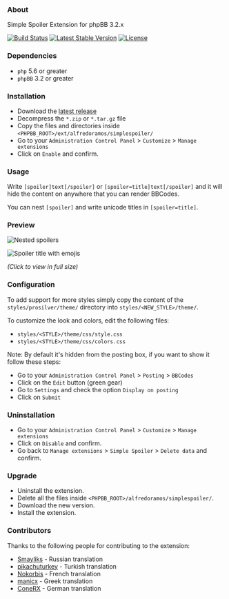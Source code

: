 ### About

Simple Spoiler Extension for phpBB 3.2.x

[![Build Status](https://img.shields.io/travis/AlfredoRamos/phpbb-ext-simple-spoiler.svg?style=flat-square&maxAge=3600)](https://travis-ci.org/AlfredoRamos/phpbb-ext-simple-spoiler) [![Latest Stable Version](https://img.shields.io/github/tag/AlfredoRamos/phpbb-ext-simple-spoiler.svg?label=stable&style=flat-square&maxAge=3600)](https://github.com/AlfredoRamos/phpbb-ext-simple-spoiler/releases) [![License](https://img.shields.io/github/license/AlfredoRamos/phpbb-ext-simple-spoiler.svg?style=flat-square)](https://raw.githubusercontent.com/AlfredoRamos/phpbb-ext-simple-spoiler/master/license.txt)

### Dependencies

- `php` 5.6 or greater
- `phpBB` 3.2 or greater

### Installation

- Download the [latest release](https://github.com/AlfredoRamos/phpbb-ext-simple-spoiler/releases)
- Decompress the `*.zip` or `*.tar.gz` file
- Copy the files and directories inside `<PHPBB_ROOT>/ext/alfredoramos/simplespoiler/`
- Go to your `Administration Control Panel` > `Customize` > `Manage extensions`
- Click on `Enable` and confirm.

### Usage

Write `[spoiler]text[/spoiler]` or `[spoiler=title]text[/spoiler]` and it will hide the content on anywhere that you can render BBCodes.

You can nest `[spoiler]` and write unicode titles in `[spoiler=title]`.

### Preview

![Nested spoilers](https://i.imgur.com/IbQLEea.png)

![Spoiler title with emojis](http://i.imgur.com/sS61esl.png)

*(Click to view in full size)*

### Configuration

To add support for more styles simply copy the content of the `styles/prosilver/theme/` directory into `styles/<NEW_STYLE>/theme/`.

To customize the look and colors, edit the following files:

- `styles/<STYLE>/theme/css/style.css`
- `styles/<STYLE>/theme/css/colors.css`

Note: By default it's hidden from the posting box, if you want to show it follow these steps:

- Go to your `Administration Control Panel` > `Posting` > `BBCodes`
- Click on the `Edit` button (green gear)
- Go to `Settings` and check the option `Display on posting`
- Click on `Submit`

### Uninstallation

- Go to your `Administration Control Panel` > `Customize` > `Manage extensions`
- Click on `Disable` and confirm.
- Go back to `Manage extensions` > `Simple Spoiler` > `Delete data` and confirm.

### Upgrade

- Uninstall the extension.
- Delete all the files inside `<PHPBB_ROOT>/alfredoramos/simplespoiler/`.
- Download the new version.
- Install the extension.

### Contributors

Thanks to the following people for contributing to the extension:

- [Smayliks](https://www.phpbb.com/community/memberlist.php?mode=viewprofile&u=185974) - Russian translation
- [pikachuturkey](https://www.phpbb.com/community/memberlist.php?mode=viewprofile&u=289380) - Turkish translation
- [Nokorbis](https://github.com/Nokorbis) - French translation
- [manicx](https://www.phpbb.com/community/memberlist.php?mode=viewprofile&u=48162) - Greek translation
- [ConeRX](https://github.com/ConeRX) - German translation
